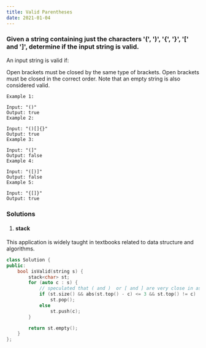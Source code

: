```yaml
---
title: Valid Parentheses
date: 2021-01-04
---
```

### Given a string containing just the characters '(', ')', '{', '}', '[' and ']', determine if the input string is valid.

An input string is valid if:

Open brackets must be closed by the same type of brackets.
Open brackets must be closed in the correct order.
Note that an empty string is also considered valid.

```
Example 1:

Input: "()"
Output: true
Example 2:

Input: "()[]{}"
Output: true
Example 3:

Input: "(]"
Output: false
Example 4:

Input: "([)]"
Output: false
Example 5:

Input: "{[]}"
Output: true
```

### Solutions

1. #### stack

This application is widely taught in textbooks related to data structure and algorithms.

```cpp
class Solution {
public:
    bool isValid(string s) {
        stack<char> st;
        for (auto c : s) {
            // speculated that ( and )  or [ and ] are very close in ascii code
            if (st.size() && abs(st.top() - c) <= 3 && st.top() != c)
                st.pop();
            else
                st.push(c);
        }

        return st.empty();
    }
};
```